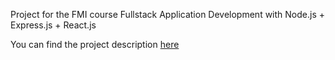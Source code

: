 Project for the FMI course Fullstack Application Development with Node.js + Express.js + React.js

You can find the project description [here](https://docs.google.com/document/d/1_b80L_zp0DgBlo-NupaQvKfuvoyMftymMKBTL6r0Nzw/edit?usp=sharing)
